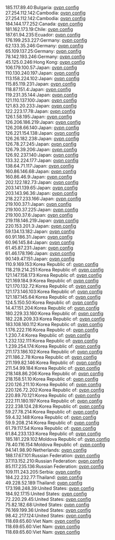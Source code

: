 185.117.89.40:Bulgaria: [ovpn config](vpn/185_117_89_40.ovpn)  
27.254.112.142:Cambodia: [ovpn config](vpn/27_254_112_142.ovpn)  
27.254.112.142:Cambodia: [ovpn config](vpn/27_254_112_142.ovpn)  
184.144.177.252:Canada: [ovpn config](vpn/184_144_177_252.ovpn)  
181.162.173.19:Chile: [ovpn config](vpn/181_162_173_19.ovpn)  
187.61.94.235:Ecuador: [ovpn config](vpn/187_61_94_235.ovpn)  
176.199.253.227:Germany: [ovpn config](vpn/176_199_253_227.ovpn)  
62.133.35.246:Germany: [ovpn config](vpn/62_133_35_246.ovpn)  
65.109.137.25:Germany: [ovpn config](vpn/65_109_137_25.ovpn)  
78.142.193.246:Germany: [ovpn config](vpn/78_142_193_246.ovpn)  
45.125.0.246:Hong Kong: [ovpn config](vpn/45_125_0_246.ovpn)  
106.179.100.57:Japan: [ovpn config](vpn/106_179_100_57.ovpn)  
110.130.240.197:Japan: [ovpn config](vpn/110_130_240_197.ovpn)  
113.158.224.102:Japan: [ovpn config](vpn/113_158_224_102.ovpn)  
115.85.119.231:Japan: [ovpn config](vpn/115_85_119_231.ovpn)  
118.87.151.4:Japan: [ovpn config](vpn/118_87_151_4.ovpn)  
119.231.35.144:Japan: [ovpn config](vpn/119_231_35_144.ovpn)  
121.110.137.100:Japan: [ovpn config](vpn/121_110_137_100.ovpn)  
121.83.20.233:Japan: [ovpn config](vpn/121_83_20_233.ovpn)  
122.223.17.78:Japan: [ovpn config](vpn/122_223_17_78.ovpn)  
126.1.58.195:Japan: [ovpn config](vpn/126_1_58_195.ovpn)  
126.206.186.219:Japan: [ovpn config](vpn/126_206_186_219.ovpn)  
126.208.66.140:Japan: [ovpn config](vpn/126_208_66_140.ovpn)  
126.221.154.138:Japan: [ovpn config](vpn/126_221_154_138.ovpn)  
126.26.182.238:Japan: [ovpn config](vpn/126_26_182_238.ovpn)  
126.78.27.245:Japan: [ovpn config](vpn/126_78_27_245.ovpn)  
126.79.39.206:Japan: [ovpn config](vpn/126_79_39_206.ovpn)  
126.92.237.140:Japan: [ovpn config](vpn/126_92_237_140.ovpn)  
133.32.224.177:Japan: [ovpn config](vpn/133_32_224_177.ovpn)  
138.64.71.117:Japan: [ovpn config](vpn/138_64_71_117.ovpn)  
160.86.146.68:Japan: [ovpn config](vpn/160_86_146_68.ovpn)  
160.86.46.9:Japan: [ovpn config](vpn/160_86_46_9.ovpn)  
202.122.182.73:Japan: [ovpn config](vpn/202_122_182_73.ovpn)  
203.141.139.65:Japan: [ovpn config](vpn/203_141_139_65.ovpn)  
203.143.96.36:Japan: [ovpn config](vpn/203_143_96_36.ovpn)  
218.227.233.166:Japan: [ovpn config](vpn/218_227_233_166.ovpn)  
219.100.37.1:Japan: [ovpn config](vpn/219_100_37_1.ovpn)  
219.100.37.225:Japan: [ovpn config](vpn/219_100_37_225.ovpn)  
219.100.37.6:Japan: [ovpn config](vpn/219_100_37_6.ovpn)  
219.118.146.219:Japan: [ovpn config](vpn/219_118_146_219.ovpn)  
220.153.201.3:Japan: [ovpn config](vpn/220_153_201_3.ovpn)  
59.134.13.182:Japan: [ovpn config](vpn/59_134_13_182.ovpn)  
60.91.186.31:Japan: [ovpn config](vpn/60_91_186_31.ovpn)  
60.96.145.84:Japan: [ovpn config](vpn/60_96_145_84.ovpn)  
61.45.87.231:Japan: [ovpn config](vpn/61_45_87_231.ovpn)  
61.46.178.196:Japan: [ovpn config](vpn/61_46_178_196.ovpn)  
90.149.47.151:Japan: [ovpn config](vpn/90_149_47_151.ovpn)  
110.9.169.153:Korea Republic of: [ovpn config](vpn/110_9_169_153.ovpn)  
118.219.214.251:Korea Republic of: [ovpn config](vpn/118_219_214_251.ovpn)  
121.147.158.173:Korea Republic of: [ovpn config](vpn/121_147_158_173.ovpn)  
121.169.184.9:Korea Republic of: [ovpn config](vpn/121_169_184_9.ovpn)  
121.170.132.72:Korea Republic of: [ovpn config](vpn/121_170_132_72.ovpn)  
121.173.146.103:Korea Republic of: [ovpn config](vpn/121_173_146_103.ovpn)  
121.187.145.64:Korea Republic of: [ovpn config](vpn/121_187_145_64.ovpn)  
124.5.150.50:Korea Republic of: [ovpn config](vpn/124_5_150_50.ovpn)  
14.47.151.204:Korea Republic of: [ovpn config](vpn/14_47_151_204.ovpn)  
180.229.33.160:Korea Republic of: [ovpn config](vpn/180_229_33_160.ovpn)  
182.228.209.33:Korea Republic of: [ovpn config](vpn/182_228_209_33.ovpn)  
183.108.160.112:Korea Republic of: [ovpn config](vpn/183_108_160_112.ovpn)  
1.176.222.116:Korea Republic of: [ovpn config](vpn/1_176_222_116.ovpn)  
1.230.7.4:Korea Republic of: [ovpn config](vpn/1_230_7_4.ovpn)  
1.232.132.111:Korea Republic of: [ovpn config](vpn/1_232_132_111.ovpn)  
1.239.254.174:Korea Republic of: [ovpn config](vpn/1_239_254_174.ovpn)  
211.173.186.102:Korea Republic of: [ovpn config](vpn/211_173_186_102.ovpn)  
211.186.2.78:Korea Republic of: [ovpn config](vpn/211_186_2_78.ovpn)  
211.199.82.146:Korea Republic of: [ovpn config](vpn/211_199_82_146.ovpn)  
211.54.99.184:Korea Republic of: [ovpn config](vpn/211_54_99_184.ovpn)  
218.148.86.206:Korea Republic of: [ovpn config](vpn/218_148_86_206.ovpn)  
218.158.51.10:Korea Republic of: [ovpn config](vpn/218_158_51_10.ovpn)  
220.126.211.10:Korea Republic of: [ovpn config](vpn/220_126_211_10.ovpn)  
220.126.72.202:Korea Republic of: [ovpn config](vpn/220_126_72_202.ovpn)  
220.89.70.121:Korea Republic of: [ovpn config](vpn/220_89_70_121.ovpn)  
222.111.180.197:Korea Republic of: [ovpn config](vpn/222_111_180_197.ovpn)  
222.238.124.28:Korea Republic of: [ovpn config](vpn/222_238_124_28.ovpn)  
59.27.78.214:Korea Republic of: [ovpn config](vpn/59_27_78_214.ovpn)  
59.4.32.148:Korea Republic of: [ovpn config](vpn/59_4_32_148.ovpn)  
59.9.208.214:Korea Republic of: [ovpn config](vpn/59_9_208_214.ovpn)  
61.79.117.54:Korea Republic of: [ovpn config](vpn/61_79_117_54.ovpn)  
61.84.233.133:Korea Republic of: [ovpn config](vpn/61_84_233_133.ovpn)  
185.181.229.102:Moldova Republic of: [ovpn config](vpn/185_181_229_102.ovpn)  
78.40.116.154:Moldova Republic of: [ovpn config](vpn/78_40_116_154.ovpn)  
94.141.98.90:Netherlands: [ovpn config](vpn/94_141_98_90.ovpn)  
188.17.67.101:Russian Federation: [ovpn config](vpn/188_17_67_101.ovpn)  
37.113.152.210:Russian Federation: [ovpn config](vpn/37_113_152_210.ovpn)  
85.117.235.136:Russian Federation: [ovpn config](vpn/85_117_235_136.ovpn)  
109.111.243.205:Serbia: [ovpn config](vpn/109_111_243_205.ovpn)  
184.22.232.77:Thailand: [ovpn config](vpn/184_22_232_77.ovpn)  
49.228.52.189:Thailand: [ovpn config](vpn/49_228_52_189.ovpn)  
173.198.248.39:United States: [ovpn config](vpn/173_198_248_39.ovpn)  
184.92.17.15:United States: [ovpn config](vpn/184_92_17_15.ovpn)  
72.220.29.45:United States: [ovpn config](vpn/72_220_29_45.ovpn)  
75.82.182.68:United States: [ovpn config](vpn/75_82_182_68.ovpn)  
76.169.199.36:United States: [ovpn config](vpn/76_169_199_36.ovpn)  
98.42.217.124:United States: [ovpn config](vpn/98_42_217_124.ovpn)  
118.69.65.60:Viet Nam: [ovpn config](vpn/118_69_65_60.ovpn)  
118.69.65.60:Viet Nam: [ovpn config](vpn/118_69_65_60.ovpn)  
118.69.65.60:Viet Nam: [ovpn config](vpn/118_69_65_60.ovpn)  
